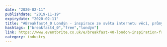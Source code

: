 ```yaml
---
date: "2020-02-11"
publishdate: "2019-11-19"
expirydate: "2020-02-11"
title: "#Breakfast4_0 Londýn - inspirace ze světa internetu věcí, průmyslu 4.0"
hashtags: ["breakfast4_0","free","londýn"]
link: https://www.eventbrite.co.uk/e/breakfast-40-london-inspiration-from-the-world-of-internet-of-things-communications-technology-tickets-64531538569
category: industry
---
```

